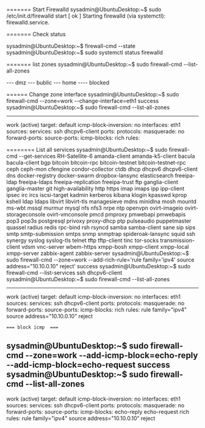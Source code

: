 ======= Start Firewalld
sysadmin@UbuntuDesktop:~$ sudo /etc/init.d/firewalld start
[ ok ] Starting firewalld (via systemctl): firewalld.service.


=======  Check status

sysadmin@UbuntuDesktop:~$ firewall-cmd --state
sysadmin@UbuntuDesktop:~$ sudo systemctl status firewalld

======= list zones
sysadmin@UbuntuDesktop:~$ sudo firewall-cmd --list-all-zones

--- dmz
--- bublic
--- home
---- blocked


====== Change zone interface
sysadmin@UbuntuDesktop:~$ sudo firewall-cmd --zone=work --change-interface=eth1
success
sysadmin@UbuntuDesktop:~$ sudo firewall-cmd --list-all-zones
	
----
work (active)
  target: default
  icmp-block-inversion: no
  interfaces: eth1
  sources: 
  services: ssh dhcpv6-client
  ports: 
  protocols: 
  masquerade: no
  forward-ports: 
  source-ports: 
  icmp-blocks: 
  rich rules: 


  ======== List all services
sysadmin@UbuntuDesktop:~$ sudo firewall-cmd --get-services
RH-Satellite-6 amanda-client amanda-k5-client bacula bacula-client bgp bitcoin bitcoin-rpc bitcoin-testnet bitcoin-testnet-rpc ceph ceph-mon cfengine condor-collector ctdb dhcp dhcpv6 dhcpv6-client dns docker-registry docker-swarm dropbox-lansync elasticsearch freeipa-ldap freeipa-ldaps freeipa-replication freeipa-trust ftp ganglia-client ganglia-master git high-availability http https imap imaps ipp ipp-client ipsec irc ircs iscsi-target kadmin kerberos kibana klogin kpasswd kprop kshell ldap ldaps libvirt libvirt-tls managesieve mdns minidlna mosh mountd ms-wbt mssql murmur mysql nfs nfs3 nrpe ntp openvpn ovirt-imageio ovirt-storageconsole ovirt-vmconsole pmcd pmproxy pmwebapi pmwebapis pop3 pop3s postgresql privoxy proxy-dhcp ptp pulseaudio puppetmaster quassel radius redis rpc-bind rsh rsyncd samba samba-client sane sip sips smtp smtp-submission smtps snmp snmptrap spideroak-lansync squid ssh synergy syslog syslog-tls telnet tftp tftp-client tinc tor-socks transmission-client vdsm vnc-server wbem-https xmpp-bosh xmpp-client xmpp-local xmpp-server zabbix-agent zabbix-server
sysadmin@UbuntuDesktop:~$ sudo firewall-cmd --zone=work --add-rich-rule='rule family='ipv4' source address="10.10.0.10" reject'
success
sysadmin@UbuntuDesktop:~$ sudo firewall-cmd --list-services
ssh dhcpv6-client
sysadmin@UbuntuDesktop:~$ sudo firewall-cmd --list-all-zones

---
work (active)
  target: default
  icmp-block-inversion: no
  interfaces: eth1
  sources: 
  services: ssh dhcpv6-client
  ports: 
  protocols: 
  masquerade: no
  forward-ports: 
  source-ports: 
  icmp-blocks: 
  rich rules: 
	rule family="ipv4" source address="10.10.0.10" reject


	=== block icmp  ===
sysadmin@UbuntuDesktop:~$ sudo firewall-cmd --zone=work --add-icmp-block=echo-reply --add-icmp-block=echo-request
success
sysadmin@UbuntuDesktop:~$ sudo firewall-cmd --list-all-zones
---
work (active)
  target: default
  icmp-block-inversion: no
  interfaces: eth1
  sources: 
  services: ssh dhcpv6-client
  ports: 
  protocols: 
  masquerade: no
  forward-ports: 
  source-ports: 
  icmp-blocks: echo-reply echo-request
  rich rules: 
	rule family="ipv4" source address="10.10.0.10" reject


